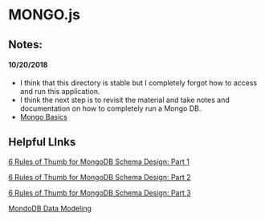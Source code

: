 # **MONGO.js**

## **Notes:**

#### **10/20/2018**
- I think that this directory is stable but I completely forgot how to access and run this application.
- I think the next step is to revisit the material and take notes and documentation on how to completely run a Mongo DB.
- [Mongo Basics](https://teamtreehouse.com/library/mongo-basics)

## **Helpful LInks**

[6 Rules of Thumb for MongoDB Schema Design: Part 1](https://www.mongodb.com/blog/post/6-rules-of-thumb-for-mongodb-schema-design-part-1)

[6 Rules of Thumb for MongoDB Schema Design: Part 2](https://www.mongodb.com/blog/post/6-rules-of-thumb-for-mongodb-schema-design-part-2)

[6 Rules of Thumb for MongoDB Schema Design: Part 3](https://www.mongodb.com/blog/post/6-rules-of-thumb-for-mongodb-schema-design-part-3)

[MondoDB Data Modeling](https://docs.mongodb.com/manual/core/data-modeling-introduction/)